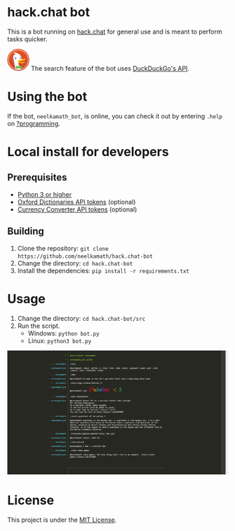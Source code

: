 # hack.chat bot

This is a bot running on [hack.chat](https://hack.chat/) for general use and is meant to perform tasks quicker.

<img src="images/ddg.png" alt="DuckDuckGo Logo" height="50" width="50"> The search feature of the bot uses 
[DuckDuckGo's API](https://duckduckgo.com/).

# Using the bot

If the bot, `neelkamath_bot`, is online, you can check it out by entering `.help` on
[?programming](https://hack.chat/?programming).

# Local install for developers

## Prerequisites

- [Python 3 or higher](https://www.python.org/downloads/)
- [Oxford Dictionaries API tokens](https://developer.oxforddictionaries.com/documentation/getting_started) (optional)
- [Currency Converter API tokens](https://www.exchangerate-api.com/) (optional)

## Building

1. Clone the repository: `git clone https://github.com/neelkamath/hack.chat-bot`
1. Change the directory: `cd hack.chat-bot`
1. Install the dependencies: `pip install -r requirements.txt`

# Usage

1. Change the directory: `cd hack.chat-bot/src`
1. Run the script.
    - Windows: `python bot.py`
    - Linux: `python3 bot.py`

![Commands](images/screenshot.png)

# License

This project is under the [MIT License](LICENSE.txt).
